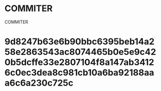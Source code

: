 # COMMITER
COMMITER






# 9d8247b63e6b90bbc6395beb14a258e2863543ac8074465b0e5e9c420b5dcffe33e2807104f8a147ab34126c0ec3dea8c981cb10a6ba92188aaa6c6a230c725c

